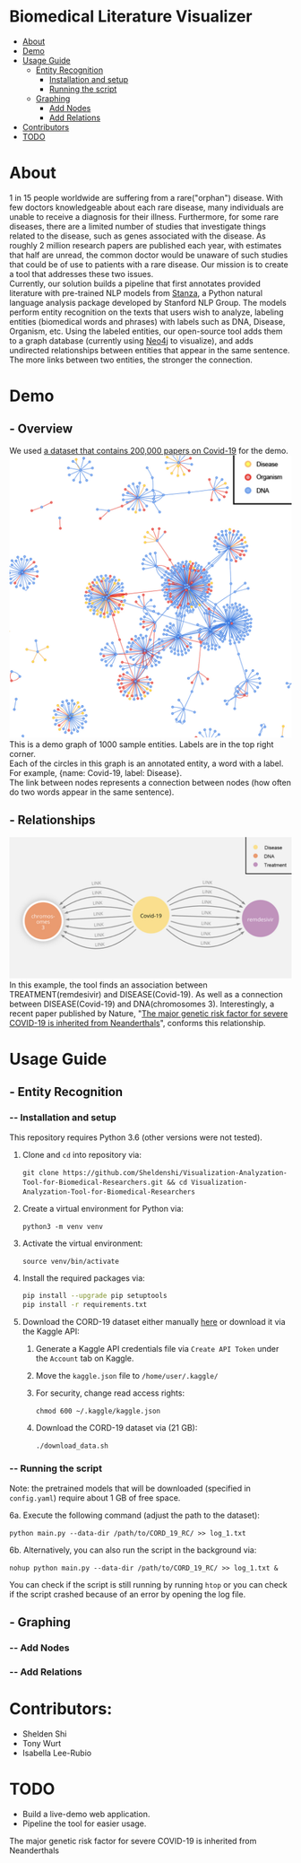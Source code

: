 # Biomedical Literature Visualizer 
- [About](#about)
- [Demo](#demo)
- [Usage Guide](#usage-guide)
   - [Entity Recognition](#entity-recognition)
      - [Installation and setup](#installation-and-setup)
      - [Running the script](#running-the-script)
   - [Graphing](#graphing)
      - [Add Nodes](#add-nodes)
      - [Add Relations](#add-relations)
- [Contributors](#contributors)
- [TODO](#todo)

# About
1 in 15 people worldwide are suffering from a rare("orphan") disease. With few doctors knowledgeable about each rare disease, many individuals are unable to receive a diagnosis for their illness. Furthermore, for some rare diseases, there are a limited number of studies that investigate things related to the disease, such as genes associated with the disease. As roughly 2 million research papers are published each year, with estimates that half are unread, the common doctor would be unaware of such studies that could be of use to patients with a rare disease. Our mission is to create a tool that addresses these two issues. <br />
Currently, our solution builds a pipeline that first annotates provided literature with pre-trained NLP models from [Stanza](https://stanfordnlp.github.io/stanza/), a Python natural language analysis package developed by Stanford NLP Group. The models perform entity recognition on the texts that users wish to analyze, labeling entities (biomedical words and phrases) with labels such as DNA, Disease, Organism, etc. Using the labeled entities, our open-source tool adds them to a graph database (currently using [Neo4j](https://neo4j.com/) to visualize), and adds undirected relationships between entities that appear in the same sentence. The more links between two entities, the stronger the connection.

# Demo
## - Overview
We used [a dataset that contains 200,000 papers on Covid-19](https://www.kaggle.com/allen-institute-for-ai/CORD-19-research-challenge) for the demo.
![1000 Sample Nodes](media/1000_sample_nodes.jpg)
This is a demo graph of 1000 sample entities. Labels are in the top right corner. <br />
Each of the circles in this graph is an annotated entity, a word with a label. For example, {name: Covid-19, label: Disease}. <br />
The link between nodes represents a connection between nodes (how often do two words appear in the same sentence).
## - Relationships
![example](media/link_sample1.jpg)
In this example, the tool finds an association between TREATMENT(remdesivir) and DISEASE(Covid-19). As well as a connection between DISEASE(Covid-19) and DNA(chromosomes 3). Interestingly, a recent paper published by Nature, "[The major genetic risk factor for severe COVID-19 is inherited from Neanderthals](https://www.nature.com/articles/s41586-020-2818-3)", conforms this relationship.
# Usage Guide
## - Entity Recognition
### -- Installation and setup
This repository requires Python 3.6 (other versions were not tested).

1. Clone and `cd` into repository via: 

   `git clone https://github.com/Sheldenshi/Visualization-Analyzation-Tool-for-Biomedical-Researchers.git && cd Visualization-Analyzation-Tool-for-Biomedical-Researchers`

2. Create a virtual environment for Python via: 

   `python3 -m venv venv`

3. Activate the virtual environment: 

   `source venv/bin/activate`

4. Install the required packages via: 

   ```bash
   pip install --upgrade pip setuptools
   pip install -r requirements.txt
   ```

5. Download the CORD-19 dataset either manually [here](https://www.kaggle.com/allen-institute-for-ai/CORD-19-research-challenge) or download it via the Kaggle API:

   1. Generate a Kaggle API credentials file via `Create API Token` under the `Account` tab on Kaggle.

   2. Move the `kaggle.json` file to `/home/user/.kaggle/`

   3. For security, change read access rights: 

      `chmod 600 ~/.kaggle/kaggle.json` 

   4. Download the CORD-19 dataset via (21 GB):

      `./download_data.sh`

### -- Running the script

Note: the pretrained models that will be downloaded (specified in `config.yaml`) require about 1 GB of free space.

6a. Execute the following command (adjust the path to the dataset): 

`python main.py --data-dir /path/to/CORD_19_RC/ >> log_1.txt`

6b. Alternatively, you can also run the script in the background via:

`nohup python main.py --data-dir /path/to/CORD_19_RC/ >> log_1.txt &`

You can check if the script is still running by running `htop` or you can check if the script crashed because of an error by opening the log file.
## - Graphing
### -- Add Nodes
### -- Add Relations
# Contributors:
* Shelden Shi
* Tony Wurt
* Isabella Lee-Rubio
# TODO
* Build a live-demo web application.
* Pipeline the tool for easier usage.

The major genetic risk factor for severe COVID-19 is inherited from Neanderthals
